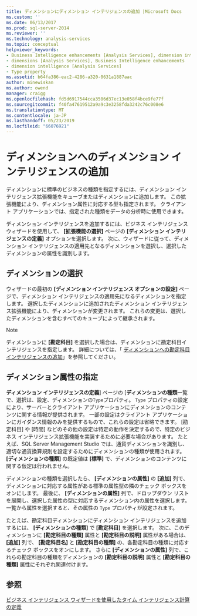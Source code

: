 ```yaml
---
title: ディメンションにディメンション インテリジェンスの追加 |Microsoft Docs
ms.custom: ''
ms.date: 06/13/2017
ms.prod: sql-server-2014
ms.reviewer: ''
ms.technology: analysis-services
ms.topic: conceptual
helpviewer_keywords:
- Business Intelligence enhancements [Analysis Services], dimension intelligence
- dimensions [Analysis Services], Business Intelligence enhancements
- dimension intelligence [Analysis Services]
- Type property
ms.assetid: b64fa386-eac2-4286-a320-0631a1887aac
author: minewiskan
ms.author: owend
manager: craigg
ms.openlocfilehash: fd5d6917544cca3506d37ec13e058f4bce9fe77f
ms.sourcegitcommit: f40fa47619512a9a9c3e3258fda3242c76c008e6
ms.translationtype: MT
ms.contentlocale: ja-JP
ms.lasthandoff: 05/23/2019
ms.locfileid: "66076921"
---
```

# <a name="add-dimension-intelligence-to-a-dimension"></a>ディメンションへのディメンション インテリジェンスの追加
  ディメンションに標準のビジネスの種類を指定するには、ディメンション インテリジェンス拡張機能をキューブまたはディメンションに追加します。 この拡張機能により、ディメンション属性に対応する型も指定されます。 クライアント アプリケーションでは、指定された種類をデータの分析時に使用できます。  
  
 ディメンション インテリジェンスを追加するには、ビジネス インテリジェンス ウィザードを使用して、 **[拡張機能の選択]** ページの **[ディメンション インテリジェンスの定義]** オプションを選択します。 次に、ウィザードに従って、ディメンション インテリジェンスの適用先となるディメンションを選択し、選択したディメンションの属性を識別します。  
  
## <a name="selecting-a-dimension"></a>ディメンションの選択  
 ウィザードの最初の **[ディメンション インテリジェンス オプションの設定]** ページで、ディメンション インテリジェンスの適用先になるディメンションを指定します。 選択したディメンションに追加されたディメンション インテリジェンス拡張機能により、ディメンションが変更されます。 これらの変更は、選択したディメンションを含むすべてのキューブによって継承されます。  
  
> [!NOTE]  
>  ディメンションに **[勘定科目]** を選択した場合は、ディメンションに勘定科目インテリジェンスを指定します。 詳細については、「 [ディメンションへの勘定科目インテリジェンスの追加](bi-wizard-add-account-intelligence-to-a-dimension.md)」を参照してください。  
  
## <a name="specifying-dimension-attributes"></a>ディメンション属性の指定  
 **ディメンション インテリジェンスの定義**] ページの [**ディメンションの種類**一覧で、選択は、設定、ディメンションの`Type`プロパティ。 `Type` プロパティの設定により、サーバーとクライアント アプリケーションにディメンションのコンテンツに関する情報が提供されます。 一部の設定はクライアント アプリケーションにガイダンス情報のみを提供するもので、これらの設定は省略できます。 [勘定科目] や [時間] などのその他の設定は特定の動作を決定するので、特定のビジネス インテリジェンス拡張機能を実装するために必要な場合があります。 たとえば、SQL Server Management Studio では、通貨ディメンションを識別し、適切な通貨換算規則を設定するためにディメンションの種類が使用されます。 **[ディメンションの種類]** の既定値は **[標準]** で、ディメンションのコンテンツに関する仮定は行われません。  
  
 ディメンションの種類を選択したら、 **[ディメンションの属性]** の **[追加]** 列で、ディメンションに対応する属性がある標準の属性型の隣のチェック ボックスをオンにします。 最後に、 **[ディメンションの属性]** 列で、ドロップダウン リストを展開し、選択した属性の型に対応するディメンション内の属性を選択します。 一覧から属性を選択すると、その属性の `Type` プロパティが設定されます。  
  
 たとえば、勘定科目ディメンションにディメンション インテリジェンスを追加するには、 **[ディメンションの種類]** で **[勘定科目]** を選択します。 次に、このディメンションに **[勘定科目の種類]** 属性と **[勘定科目の説明]** 属性がある場合は、 **[追加]** 列で、 **[勘定科目名]** と **[勘定科目の種類]** の、各勘定科目の種類に対応するチェック ボックスをオンにします。 さらに **[ディメンションの属性]** 列で、これらの勘定科目の種類をディメンションの **[勘定科目の説明]** 属性と **[勘定科目の種類]** 属性にそれぞれ関連付けます。  
  
## <a name="see-also"></a>参照  
 [ビジネス インテリジェンス ウィザードを使用したタイム インテリジェンス計算の定義](define-time-intelligence-calculations-using-the-business-intelligence-wizard.md)  
  
  

